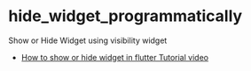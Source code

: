 # hide_widget_programmatically

Show or Hide Widget using visibility widget

- [How to show or hide widget in flutter Tutorial video](https://youtu.be/Ul7lfaD289c)
